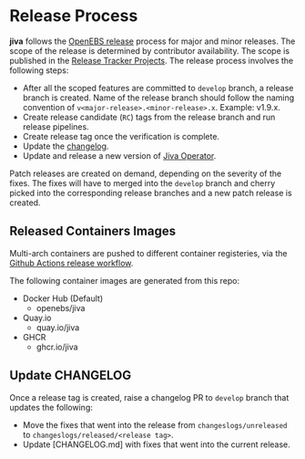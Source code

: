 # Release Process

**jiva** follows the [OpenEBS release](https://github.com/openebs/openebs/blob/HEAD/RELEASE.md) process for major and minor releases. The scope of the release is determined by contributor availability. The scope is published in the [Release Tracker Projects](https://github.com/orgs/openebs/projects). The release process involves the following steps:

- After all the scoped features are committed to `develop` branch, a release branch is created. Name of the release branch should follow the naming convention of `v<major-release>.<minor-release>.x`. Example: v1.9.x.
- Create release candidate (`RC`) tags from the release branch and run release pipelines.
- Create release tag once the verification is complete.
- Update the [changelog](./changelogs/released/).
- Update and release a new version of [Jiva Operator](https://github.com/openebs/jiva-operator/blob/HEAD/RELEASE.md).

Patch releases are created on demand, depending on the severity of the fixes. The fixes will have to merged into the `develop` branch and cherry picked into the corresponding release branches and a new patch release is created.

## Released Containers Images

Multi-arch containers are pushed to different container registeries, via the [Github Actions release workflow](./.github/workflows/release.yaml).

The following container images are generated from this repo:
- Docker Hub (Default)
  - openebs/jiva
- Quay.io
  - quay.io/jiva
- GHCR
  - ghcr.io/jiva

## Update CHANGELOG

Once a release tag is created, raise a changelog PR to `develop` branch that updates the following:
- Move the fixes that went into the release from `changeslogs/unreleased` to `changeslogs/released/<release tag>`. 
- Update [CHANGELOG.md] with fixes that went into the current release.
